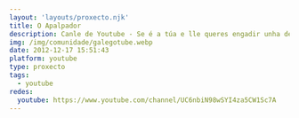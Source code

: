 ```yaml
---
layout: 'layouts/proxecto.njk'
title: O Apalpador
description: Canle de Youtube - Se é a túa e lle queres engadir unha descripción e etiquetas, ponte en contacto con nós.
img: /img/comunidade/galegotube.webp
date: 2012-12-17 15:51:43
platform: youtube
type: proxecto
tags:
  - youtube
redes:
  youtube: https://www.youtube.com/channel/UC6nbiN98wSYI4za5CW1Sc7A
---
```


